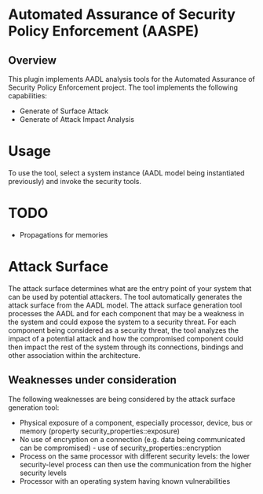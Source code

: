 Automated Assurance of Security Policy Enforcement (AASPE)
=========================================================

Overview
--------
This plugin implements AADL analysis tools for the Automated
Assurance of Security Policy Enforcement project. The tool
implements the following capabilities:
* Generate of Surface Attack
* Generate of Attack Impact Analysis

# Usage
To use the tool, select a system instance (AADL model being
instantiated previously) and invoke the security tools.

# TODO
* Propagations for memories

# Attack Surface
The attack surface determines what are the entry point of your system
that can be used by potential attackers. The tool automatically
generates the attack surface from the AADL model. The attack surface
generation tool processes the AADL and for each component
that may be a weakness in the system and could expose the system
to a security threat. For each component being considered as a
security threat, the tool analyzes the impact of a potential attack
and how the compromised component could then impact the rest of the
system through its connections, bindings and other
association within the architecture.

## Weaknesses under consideration
The following weaknesses are being considered by the attack surface
generation tool:
* Physical exposure of a component, especially processor, device,
  bus or memory (property security_properties::exposure)
* No use of encryption on a connection (e.g. data being communicated
  can be compromised) - use of security_properties::encryption
* Process on the same processor with different security levels: the
  lower security-level process can then use the communication
  from the higher security levels
* Processor with an operating system having known vulnerabilities

